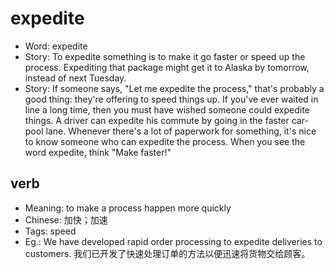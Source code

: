 # expedite

- Word: expedite
- Story: To expedite something is to make it go faster or speed up the process. Expediting that package might get it to Alaska by tomorrow, instead of next Tuesday.
- Story: If someone says, "Let me expedite the process," that's probably a good thing: they're offering to speed things up. If you've ever waited in line a long time, then you must have wished someone could expedite things. A driver can expedite his commute by going in the faster car-pool lane. Whenever there's a lot of paperwork for something, it's nice to know someone who can expedite the process. When you see the word expedite, think "Make faster!"

## verb

- Meaning: to make a process happen more quickly
- Chinese: 加快；加速
- Tags: speed
- Eg.: We have developed rapid order processing to expedite deliveries to customers. 我们已开发了快速处理订单的方法以便迅速将货物交给顾客。


